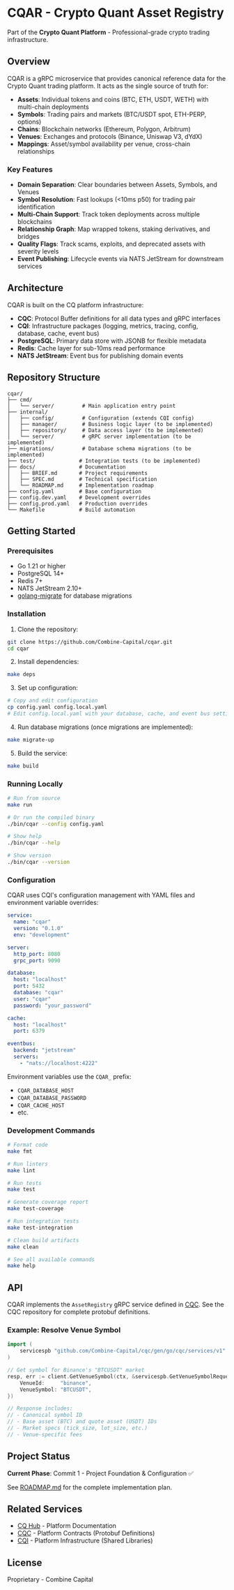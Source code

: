 # CQAR - Crypto Quant Asset Registry

Part of the **Crypto Quant Platform** - Professional-grade crypto trading infrastructure.

## Overview

CQAR is a gRPC microservice that provides canonical reference data for the Crypto Quant trading platform. It acts as the single source of truth for:

- **Assets**: Individual tokens and coins (BTC, ETH, USDT, WETH) with multi-chain deployments
- **Symbols**: Trading pairs and markets (BTC/USDT spot, ETH-PERP, options)
- **Chains**: Blockchain networks (Ethereum, Polygon, Arbitrum)
- **Venues**: Exchanges and protocols (Binance, Uniswap V3, dYdX)
- **Mappings**: Asset/symbol availability per venue, cross-chain relationships

### Key Features

- **Domain Separation**: Clear boundaries between Assets, Symbols, and Venues
- **Symbol Resolution**: Fast lookups (<10ms p50) for trading pair identification
- **Multi-Chain Support**: Track token deployments across multiple blockchains
- **Relationship Graph**: Map wrapped tokens, staking derivatives, and bridges
- **Quality Flags**: Track scams, exploits, and deprecated assets with severity levels
- **Event Publishing**: Lifecycle events via NATS JetStream for downstream services

## Architecture

CQAR is built on the CQ platform infrastructure:

- **CQC**: Protocol Buffer definitions for all data types and gRPC interfaces
- **CQI**: Infrastructure packages (logging, metrics, tracing, config, database, cache, event bus)
- **PostgreSQL**: Primary data store with JSONB for flexible metadata
- **Redis**: Cache layer for sub-10ms read performance
- **NATS JetStream**: Event bus for publishing domain events

## Repository Structure

```
cqar/
├── cmd/
│   └── server/         # Main application entry point
├── internal/
│   ├── config/         # Configuration (extends CQI config)
│   ├── manager/        # Business logic layer (to be implemented)
│   ├── repository/     # Data access layer (to be implemented)
│   └── server/         # gRPC server implementation (to be implemented)
├── migrations/         # Database schema migrations (to be implemented)
├── test/              # Integration tests (to be implemented)
├── docs/              # Documentation
│   ├── BRIEF.md       # Project requirements
│   ├── SPEC.md        # Technical specification
│   └── ROADMAP.md     # Implementation roadmap
├── config.yaml        # Base configuration
├── config.dev.yaml    # Development overrides
├── config.prod.yaml   # Production overrides
└── Makefile           # Build automation
```

## Getting Started

### Prerequisites

- Go 1.21 or higher
- PostgreSQL 14+
- Redis 7+
- NATS JetStream 2.10+
- [golang-migrate](https://github.com/golang-migrate/migrate) for database migrations

### Installation

1. Clone the repository:
```bash
git clone https://github.com/Combine-Capital/cqar.git
cd cqar
```

2. Install dependencies:
```bash
make deps
```

3. Set up configuration:
```bash
# Copy and edit configuration
cp config.yaml config.local.yaml
# Edit config.local.yaml with your database, cache, and event bus settings
```

4. Run database migrations (once migrations are implemented):
```bash
make migrate-up
```

5. Build the service:
```bash
make build
```

### Running Locally

```bash
# Run from source
make run

# Or run the compiled binary
./bin/cqar --config config.yaml

# Show help
./bin/cqar --help

# Show version
./bin/cqar --version
```

### Configuration

CQAR uses CQI's configuration management with YAML files and environment variable overrides:

```yaml
service:
  name: "cqar"
  version: "0.1.0"
  env: "development"

server:
  http_port: 8080
  grpc_port: 9090

database:
  host: "localhost"
  port: 5432
  database: "cqar"
  user: "cqar"
  password: "your_password"

cache:
  host: "localhost"
  port: 6379

eventbus:
  backend: "jetstream"
  servers:
    - "nats://localhost:4222"
```

Environment variables use the `CQAR_` prefix:
- `CQAR_DATABASE_HOST`
- `CQAR_DATABASE_PASSWORD`
- `CQAR_CACHE_HOST`
- etc.

### Development Commands

```bash
# Format code
make fmt

# Run linters
make lint

# Run tests
make test

# Generate coverage report
make test-coverage

# Run integration tests
make test-integration

# Clean build artifacts
make clean

# See all available commands
make help
```

## API

CQAR implements the `AssetRegistry` gRPC service defined in [CQC](https://github.com/Combine-Capital/cqc). See the CQC repository for complete protobuf definitions.

### Example: Resolve Venue Symbol

```go
import (
    servicespb "github.com/Combine-Capital/cqc/gen/go/cqc/services/v1"
)

// Get symbol for Binance's "BTCUSDT" market
resp, err := client.GetVenueSymbol(ctx, &servicespb.GetVenueSymbolRequest{
    VenueId:     "binance",
    VenueSymbol: "BTCUSDT",
})

// Response includes:
// - Canonical symbol ID
// - Base asset (BTC) and quote asset (USDT) IDs
// - Market specs (tick_size, lot_size, etc.)
// - Venue-specific fees
```

## Project Status

**Current Phase**: Commit 1 - Project Foundation & Configuration ✅

See [ROADMAP.md](docs/ROADMAP.md) for the complete implementation plan.

## Related Services

- [CQ Hub](https://github.com/Combine-Capital/cqhub) - Platform Documentation
- [CQC](https://github.com/Combine-Capital/cqc) - Platform Contracts (Protobuf Definitions)
- [CQI](https://github.com/Combine-Capital/cqi) - Platform Infrastructure (Shared Libraries)

## License

Proprietary - Combine Capital
